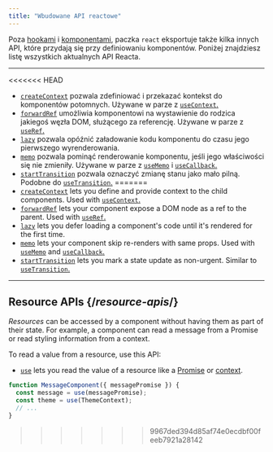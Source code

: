 ```yaml
---
title: "Wbudowane API reactowe"
---
```


<Intro>

Poza [hookami](/reference/react) i [komponentami](/reference/react/components), paczka `react` eksportuje także kilka innych API, które przydają się przy definiowaniu komponentów. Poniżej znajdziesz listę wszystkich aktualnych API Reacta.

</Intro>

---

<<<<<<< HEAD
* [`createContext`](/reference/react/createContext) pozwala zdefiniować i przekazać kontekst do komponentów potomnych. Używane w parze z [`useContext`.](/reference/react/useContext)
* [`forwardRef`](/reference/react/forwardRef) umożliwia komponentowi na wystawienie do rodzica jakiegoś węzła DOM, służącego za referencję. Używane w parze z [`useRef`.](/reference/react/useRef)
* [`lazy`](/reference/react/lazy) pozwala opóźnić załadowanie kodu komponentu do czasu jego pierwszego wyrenderowania.
* [`memo`](/reference/react/memo) pozwala pominąć renderowanie komponentu, jeśli jego właściwości się nie zmieniły. Używane w parze z [`useMemo`](/reference/react/useMemo) i [`useCallback`.](/reference/react/useCallback)
* [`startTransition`](/reference/react/startTransition) pozwala oznaczyć zmianę stanu jako mało pilną. Podobne do [`useTransition`.](/reference/react/useTransition)
=======
* [`createContext`](/reference/react/createContext) lets you define and provide context to the child components. Used with [`useContext`.](/reference/react/useContext)
* [`forwardRef`](/reference/react/forwardRef) lets your component expose a DOM node as a ref to the parent. Used with [`useRef`.](/reference/react/useRef)
* [`lazy`](/reference/react/lazy) lets you defer loading a component's code until it's rendered for the first time.
* [`memo`](/reference/react/memo) lets your component skip re-renders with same props. Used with [`useMemo`](/reference/react/useMemo) and [`useCallback`.](/reference/react/useCallback)
* [`startTransition`](/reference/react/startTransition) lets you mark a state update as non-urgent. Similar to [`useTransition`.](/reference/react/useTransition)

---

## Resource APIs {/*resource-apis*/}

*Resources* can be accessed by a component without having them as part of their state. For example, a component can read a message from a Promise or read styling information from a context.

To read a value from a resource, use this API:

* [`use`](/reference/react/use) lets you read the value of a resource like a [Promise](https://developer.mozilla.org/en-US/docs/Web/JavaScript/Reference/Global_Objects/Promise) or [context](/learn/passing-data-deeply-with-context).
```js
function MessageComponent({ messagePromise }) {
  const message = use(messagePromise);
  const theme = use(ThemeContext);
  // ...
}
```
>>>>>>> 9967ded394d85af74e0ecdbf00feeb7921a28142
